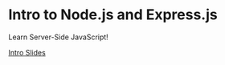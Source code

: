 # Intro to Node.js and Express.js

Learn Server-Side JavaScript!

[Intro Slides](https://slides.com/hueter/intro-to-nodejs/)
